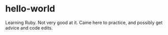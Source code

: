 # hello-world

Learning Ruby. Not very good at it. Came here to practice, and possibly get advice and code edits.
